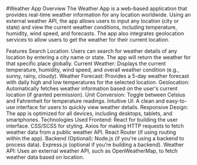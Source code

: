 #Weather App
Overview
The Weather App is a web-based application that provides real-time weather information for any location worldwide. Using an external weather API, the app allows users to input any location (city or state) and view the current weather conditions, including temperature, humidity, wind speed, and forecasts. The app also integrates geolocation services to allow users to get the weather for their current location.

Features
Search Location: Users can search for weather details of any location by entering a city name or state. The app will return the weather for that specific place globally.
Current Weather: Displays the current temperature, humidity, wind speed, and overall weather condition (e.g., sunny, rainy, cloudy).
Weather Forecast: Provides a 5-day weather forecast with daily high and low temperatures for the selected location.
Geolocation: Automatically fetches weather information based on the user's current location (if granted permission).
Unit Conversion: Toggle between Celsius and Fahrenheit for temperature readings.
Intuitive UI: A clean and easy-to-use interface for users to quickly view weather details.
Responsive Design: The app is optimized for all devices, including desktops, tablets, and smartphones.
Technologies Used
Frontend:
React for building the user interface.
CSS/SCSS for styling.
Axios for making HTTP requests to fetch weather data from a public weather API.
React Router (if using routing within the app).
Backend (Optional):
Node.js (if you're using a backend to process data).
Express.js (optional if you’re building a backend).
Weather API: Uses an external weather API, such as OpenWeatherMap, to fetch weather data based on location.
